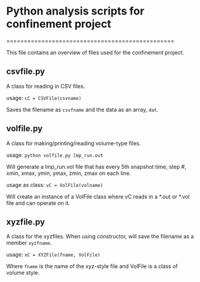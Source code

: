 # Python analysis scripts for confinement project
================================================

This file contains an overview of files used for the confinement project.

## csvfile.py

A class for reading in CSV files.

usage: `cC = CSVFile(csvname)`

Saves the filename as `csvfname` and the data as an array, `dat`.


## volfile.py

A class for making/printing/reading volume-type files.

usage: `python volfile.py lmp_run.out`

Will generate a lmp_run.vol file that has every 5th snapshot time, step #,
xmin, xmax, ymin, ymax, zmin, zmax on each line.

usage as class: `vC = VolFile(volname)`

Will create an instance of a VolFile class where vC reads in a \*.out or \*.vol
file and can operate on it.


## xyzfile.py

A class for the xyzfiles. When using constructor, will save the filename as
a member `xyzfname`.

usage: `xC = XYZFile(fname, VolFile)`

Where `fname` is the name of the xyz-style file and VolFile is a class of 
volume style.


